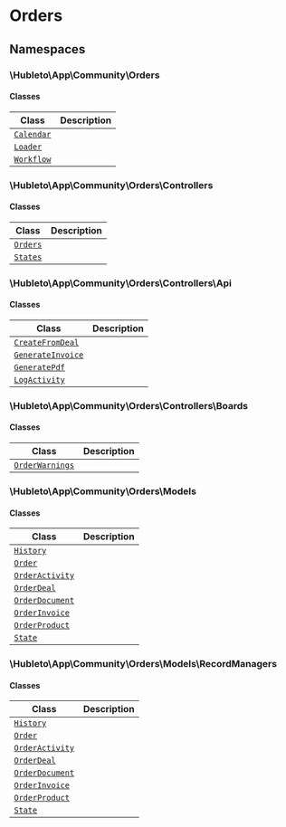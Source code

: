 
# 
# Orders

## Namespaces

### \Hubleto\App\Community\Orders

#### Classes

| Class                                                         | Description |
|---------------------------------------------------------------|-------------|
| [`Calendar`](./classes/Hubleto/App/Community/Orders/Calendar) |             |
| [`Loader`](./classes/Hubleto/App/Community/Orders/Loader)     |             |
| [`Workflow`](./classes/Hubleto/App/Community/Orders/Workflow) |             |

### \Hubleto\App\Community\Orders\Controllers

#### Classes

| Class                                                                 | Description |
|-----------------------------------------------------------------------|-------------|
| [`Orders`](./classes/Hubleto/App/Community/Orders/Controllers/Orders) |             |
| [`States`](./classes/Hubleto/App/Community/Orders/Controllers/States) |             |

### \Hubleto\App\Community\Orders\Controllers\Api

#### Classes

| Class                                                                                       | Description |
|---------------------------------------------------------------------------------------------|-------------|
| [`CreateFromDeal`](./classes/Hubleto/App/Community/Orders/Controllers/Api/CreateFromDeal)   |             |
| [`GenerateInvoice`](./classes/Hubleto/App/Community/Orders/Controllers/Api/GenerateInvoice) |             |
| [`GeneratePdf`](./classes/Hubleto/App/Community/Orders/Controllers/Api/GeneratePdf)         |             |
| [`LogActivity`](./classes/Hubleto/App/Community/Orders/Controllers/Api/LogActivity)         |             |

### \Hubleto\App\Community\Orders\Controllers\Boards

#### Classes

| Class                                                                                      | Description |
|--------------------------------------------------------------------------------------------|-------------|
| [`OrderWarnings`](./classes/Hubleto/App/Community/Orders/Controllers/Boards/OrderWarnings) |             |

### \Hubleto\App\Community\Orders\Models

#### Classes

| Class                                                                          | Description |
|--------------------------------------------------------------------------------|-------------|
| [`History`](./classes/Hubleto/App/Community/Orders/Models/History)             |             |
| [`Order`](./classes/Hubleto/App/Community/Orders/Models/Order)                 |             |
| [`OrderActivity`](./classes/Hubleto/App/Community/Orders/Models/OrderActivity) |             |
| [`OrderDeal`](./classes/Hubleto/App/Community/Orders/Models/OrderDeal)         |             |
| [`OrderDocument`](./classes/Hubleto/App/Community/Orders/Models/OrderDocument) |             |
| [`OrderInvoice`](./classes/Hubleto/App/Community/Orders/Models/OrderInvoice)   |             |
| [`OrderProduct`](./classes/Hubleto/App/Community/Orders/Models/OrderProduct)   |             |
| [`State`](./classes/Hubleto/App/Community/Orders/Models/State)                 |             |

### \Hubleto\App\Community\Orders\Models\RecordManagers

#### Classes

| Class                                                                                         | Description |
|-----------------------------------------------------------------------------------------------|-------------|
| [`History`](./classes/Hubleto/App/Community/Orders/Models/RecordManagers/History)             |             |
| [`Order`](./classes/Hubleto/App/Community/Orders/Models/RecordManagers/Order)                 |             |
| [`OrderActivity`](./classes/Hubleto/App/Community/Orders/Models/RecordManagers/OrderActivity) |             |
| [`OrderDeal`](./classes/Hubleto/App/Community/Orders/Models/RecordManagers/OrderDeal)         |             |
| [`OrderDocument`](./classes/Hubleto/App/Community/Orders/Models/RecordManagers/OrderDocument) |             |
| [`OrderInvoice`](./classes/Hubleto/App/Community/Orders/Models/RecordManagers/OrderInvoice)   |             |
| [`OrderProduct`](./classes/Hubleto/App/Community/Orders/Models/RecordManagers/OrderProduct)   |             |
| [`State`](./classes/Hubleto/App/Community/Orders/Models/RecordManagers/State)                 |             |
